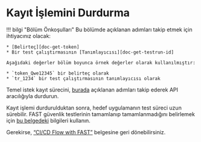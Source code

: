 [doc-get-token]:                    prerequisites.md#anchor-token
[doc-get-testrun-id]:               node-deployment.md#obtaining-a-test-run

[doc-about-recording]:              ../operations/internals.md#test-run
[doc-stop-recording]:               ../operations/stop-recording.md#stopping-the-recording-process-via-api
[doc-waiting-for-tests]:            waiting-for-tests.md

[doc-integration-overview]:         integration-overview.md

#   Kayıt İşlemini Durdurma

!!! bilgi "Bölüm Önkoşulları"
    Bu bölümde açıklanan adımları takip etmek için ihtiyacınız olacak:
        
    * [Belirteç][doc-get-token]
    * Bir test çalıştırmasının [Tanımlayıcısı][doc-get-testrun-id]
    
    Aşağıdaki değerler bölüm boyunca örnek değerler olarak kullanılmıştır:

    * `token_Qwe12345` bir belirteç olarak
    * `tr_1234` bir test çalıştırmasının tanımlayıcısı olarak

Temel istek kayıt sürecini, [burada][doc-stop-recording] açıklanan adımları takip ederek API aracılığıyla durdurun.

Kayıt işlemi durdurulduktan sonra, hedef uygulamanın test süreci uzun sürebilir. FAST güvenlik testlerinin tamamlanıp tamamlanmadığını belirlemek için [bu belgedeki][doc-waiting-for-tests] bilgileri kullanın.

Gerekirse, [“CI/CD Flow with FAST”][doc-integration-overview] belgesine geri dönebilirsiniz.